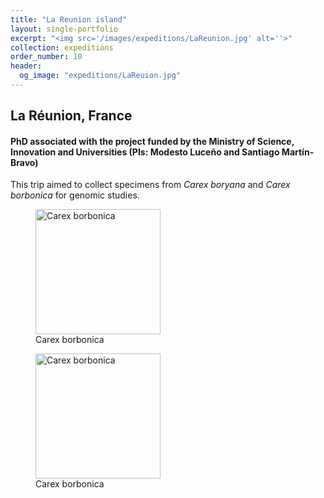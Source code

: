 ```yaml
---
title: "La Reunion island"
layout: single-portfolio
excerpt: "<img src='/images/expeditions/LaReunion.jpg' alt=''>"
collection: expeditions
order_number: 10
header: 
  og_image: "expeditions/LaReuion.jpg"
---
```

<h2>La Réunion, France</h2>
<h4>PhD associated with the project funded by the Ministry of Science, Innovation and Universities (PIs: Modesto Luceño and Santiago Martín-Bravo)</h4>

This trip aimed to collect specimens from <i>Carex boryana</i> and <i>Carex borbonica</i> for genomic studies.


<figure>
    <a href="https://www.inaturalist.org/observations/6192873" target="_blank"><img src='https://inaturalist-open-data.s3.amazonaws.com/photos/7772992/original.jpeg?1494687677' width="200" alt="Carex borbonica"/></a>
    <figcaption>Carex borbonica</figcaption>
</figure>
<figure>
    <a href="https://www.inaturalist.org/observations/6192873" target="_blank"><img src='https://inaturalist-open-data.s3.amazonaws.com/photos/7772992/original.jpeg?1494687677' width="200" alt="Carex borbonica"/></a>
    <figcaption>Carex borbonica</figcaption>
</figure>